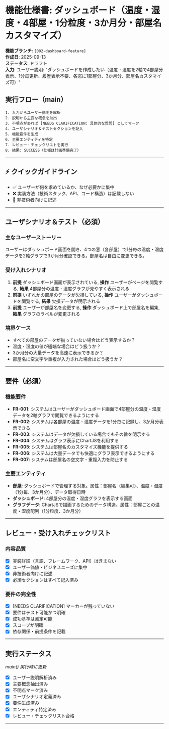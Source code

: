 # 機能仕様書: ダッシュボード（温度・湿度・4部屋・1分粒度・3か月分・部屋名カスタマイズ）

**機能ブランチ**: `[002-dashboard-feature]`  
**作成日**: 2025-09-13  
**ステータス**: ドラフト  
**入力**: ユーザー説明: "ダッシュボードを作成したい（温度・湿度を2軸で4部屋分表示、1分毎更新、履歴表示不要、各窓に1部屋分、3か月分、部屋名カスタマイズ可）"

## 実行フロー（main）
```
1. 入力からユーザー説明を解析
2. 説明から主要な概念を抽出
3. 不明点があれば [NEEDS CLARIFICATION: 具体的な質問] としてマーク
4. ユーザシナリオ＆テストセクションを記入
5. 機能要件を生成
6. 主要エンティティを特定
7. レビュー・チェックリストを実行
8. 結果: SUCCESS（仕様は計画準備完了）
```

---

## ⚡ クイックガイドライン
- ✅ ユーザーが何を求めているか、なぜ必要かに集中
- ❌ 実装方法（技術スタック、API、コード構造）は記載しない
- 👥 非技術者向けに記述

---

## ユーザシナリオ＆テスト（必須）

### 主なユーザーストーリー
ユーザーはダッシュボード画面を開き、4つの窓（各部屋）で1分毎の温度・湿度データを2軸グラフで3か月分確認できる。部屋名は自由に変更できる。

### 受け入れシナリオ
1. **前提** ダッシュボード画面が表示されている, **操作** ユーザーがページを閲覧する, **結果** 4部屋分の温度・湿度グラフが見やすく表示される
2. **前提** いずれかの部屋のデータが欠損している, **操作** ユーザーがダッシュボードを閲覧する, **結果** 欠損データが明示される
3. **前提** ユーザーが部屋名を変更する, **操作** ダッシュボード上で部屋名を編集, **結果** グラフのラベルが変更される

### 境界ケース
- すべての部屋のデータが揃っていない場合はどう表示するか？
- 温度・湿度の値が極端な場合はどう扱うか？
- 3か月分の大量データを高速に表示できるか？
- 部屋名に空文字や重複が入力された場合はどう扱うか？

---

## 要件（必須）

### 機能要件
- **FR-001**: システムはユーザーがダッシュボード画面で4部屋分の温度・湿度データを2軸グラフで閲覧できるようにする
- **FR-002**: システムは各部屋の温度・湿度データを1分毎に記録し、3か月分表示できる
- **FR-003**: システムはデータが欠損している場合でもその旨を明示する
- **FR-004**: システムはグラフ表示にChartJSを利用する
- **FR-005**: システムは部屋名のカスタマイズ機能を提供する
- **FR-006**: システムは大量データでも快適にグラフ表示できるようにする
- **FR-007**: システムは部屋名の空文字・重複入力を防止する

### 主要エンティティ
- **部屋**: ダッシュボードで管理する対象。属性：部屋名（編集可）、温度・湿度（1分毎、3か月分）、データ取得日時
- **ダッシュボード**: 4部屋分の温度・湿度グラフを表示する画面
- **グラフデータ**: ChartJSで描画するためのデータ構造。属性：部屋ごとの温度・湿度配列（1分粒度、3か月分）

---

## レビュー・受け入れチェックリスト

### 内容品質
- [x] 実装詳細（言語、フレームワーク、API）は含まない
- [x] ユーザー価値・ビジネスニーズに集中
- [x] 非技術者向けに記述
- [x] 必須セクションはすべて記入済み

### 要件の完全性
- [x] [NEEDS CLARIFICATION] マーカーが残っていない
- [x] 要件はテスト可能かつ明確
- [x] 成功基準は測定可能
- [x] スコープが明確
- [x] 依存関係・前提条件を記載

---

## 実行ステータス
*main() 実行時に更新*

- [x] ユーザー説明解析済み
- [x] 主要概念抽出済み
- [x] 不明点マーク済み
- [x] ユーザシナリオ定義済み
- [x] 要件生成済み
- [x] エンティティ特定済み
- [x] レビュー・チェックリスト合格

---